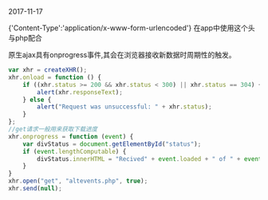 2017-11-17

{'Content-Type':'application/x-www-form-urlencoded'} 在app中使用这个头与php配合

原生ajax具有onprogress事件,其会在浏览器接收新数据时周期性的触发。

```javascript
var xhr = createXHR();
xhr.onload = function () {
    if ((xhr.status >= 200 && xhr.status < 300) || xhr.status == 304) {
        alert(xhr.responseText);
    } else {
        alert("Request was unsuccessful: " + xhr.status);
    }
};
//get请求一般用来获取下载进度
xhr.onprogress = function (event) {
    var divStatus = document.getElementById("status");
    if (event.lengthComputable) {
        divStatus.innerHTML = "Recived" + event.loaded + " of " + event.total + " bytes";
    }
}
xhr.open("get", "altevents.php", true);
xhr.send(null);
```
